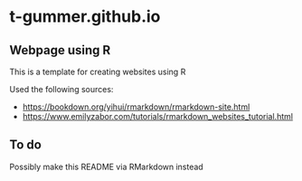 # t-gummer.github.io

## Webpage using R

This is a template for creating websites using R


Used the following sources:
- https://bookdown.org/yihui/rmarkdown/rmarkdown-site.html
- https://www.emilyzabor.com/tutorials/rmarkdown_websites_tutorial.html

## To do
Possibly make this README via RMarkdown instead